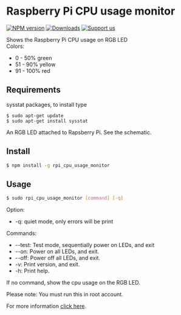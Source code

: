 # Raspberry Pi CPU usage monitor

[![NPM version](https://img.shields.io/npm/v/rpi_cpu_usage_monitor.svg)](http://npmjs.com/package/rpi_cpu_usage_monitor) [![Downloads](http://img.shields.io/npm/dm/rpi_cpu_usage_monitor.svg)](http://npmjs.com/package/rpi_cpu_usage_monitor) [![Support us](http://img.shields.io/gittip/gyengus.svg)](https://www.gittip.com/gyengus/)

Shows the Raspberry Pi CPU usage on RGB LED<br />
Colors:
* 0 - 50% green
* 51 - 90% yellow
* 91 - 100% red
			
## Requirements
sysstat packages, to install type
```bach
$ sudo apt-get update
$ sudo apt-get install sysstat
```
An RGB LED attached to Rapsberry Pi. See the schematic.

## Install
```bash
$ npm install -g rpi_cpu_usage_monitor
```

## Usage
```bash
$ sudo rpi_cpu_usage_monitor [command] [-q]
```
Option:
<ul>
<li>-q: quiet mode, only errors will be print</li>
</ul>
Commands:
<ul>
<li>--test: Test mode, sequentially power on LEDs, and exit</li>
<li>--on: Power on all LEDs, and exit.</li>
<li>--off: Power off all LEDs, and exit.</li>
<li>-v: Print version, and exit.</li>
<li>-h: Print help.</li>
</ul>
If no command, show the cpu usage on the RGB LED.

Please note: You must run this in root account.

For more information <a href="http://gyengus.hu/2015/04/raspberry-pi-cpu-hasznalat-jelzo/">click here</a>.
